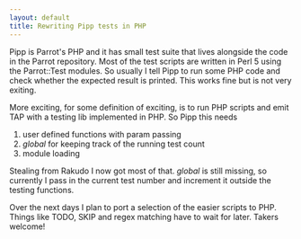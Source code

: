 ```yaml
---
layout: default
title: Rewriting Pipp tests in PHP
---
```


Pipp is Parrot's PHP and it has small test suite that lives alongside the code in the Parrot repository.
Most of the test scripts are written in Perl 5 using the Parrot::Test modules.
So usually I tell Pipp to run some PHP code and check whether the expected result is printed.
This works fine but is not very exiting.

More exciting, for some definition of exciting, is to run PHP scripts and emit TAP with a testing lib implemented in PHP. So Pipp this needs
  1. user defined functions with param passing
  2. *global* for keeping track of the running test count
  3. module loading

Stealing from Rakudo I now got most of that.
*global* is still missing, so currently I pass in the current test number
and increment it outside the testing functions.

Over the next days I plan to port a selection of the easier scripts to PHP.
Things like TODO, SKIP and regex matching have to wait for later. Takers welcome!
